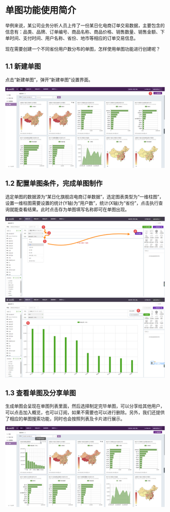 # 单图功能使用简介

举例来说，某公司业务分析人员上传了一份某日化电商订单交易数据，主要包含的信息有：品类、品牌、订单编号、商品名称、商品价格、销售数量、销售金额、下单时间、支付时间、用户名称、省份、地市等相应的订单交易信息。

现在需要创建一个不同省份用户数分布的单图，怎样使用单图功能进行创建呢？

## 1.1 新建单图

点击“新建单图”，弹开“新建单图”设置界面。

![](/assets/dantu/1.png)

## 1.2 配置单图条件，完成单图制作

选定单图的数据源为“某日化旗舰店电商订单数据”，选定图表类型为“一维柱图”，设置一维柱图需要设置的统计\(Y轴\)为“用户数”，统计\(X轴\)为“省份”，点击执行查询就能查看结果。此时点击存为单图填写名称即可在单图出现。

![](/assets/dantu/6.png)
![](/assets/dantu/7.png)

## 1.3 查看单图及分享单图

生成单图会呈现在单图列表里面，然后选择制定完毕单图，可以分享给其他用户，可以点击加入概览，也可以订阅，如果不需要也可以进行删除。另外，我们还提供了相应的单图搜索功能，同时也会按照列表及卡片进行展示。

![](/assets/dantu/5.png)